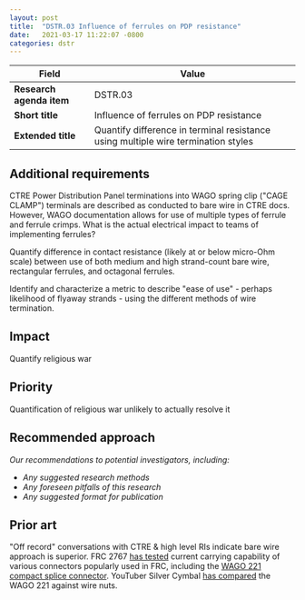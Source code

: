 ```yaml
---
layout: post
title:  "DSTR.03 Influence of ferrules on PDP resistance"
date:   2021-03-17 11:22:07 -0800
categories: dstr
---
```


| Field  | Value |
| ------------- | ------------- |
| **Research agenda item**  | DSTR.03  |
| **Short title**  | Influence of ferrules on PDP resistance  |
| **Extended title**  | Quantify difference in terminal resistance using multiple wire termination styles |

## Additional requirements
CTRE Power Distribution Panel terminations into WAGO spring clip ("CAGE CLAMP") terminals are described as conducted to bare wire in CTRE docs. However, WAGO documentation allows for use of multiple types of ferrule and ferrule crimps. What is the actual electrical impact to teams of implementing ferrules?

Quantify difference in contact resistance (likely at or below micro-Ohm scale) between use of both medium and high strand-count bare wire, rectangular ferrules, and octagonal ferrules. 

Identify and characterize a metric to describe "ease of use" - perhaps likelihood of flyaway strands - using the different methods of wire termination. 

## Impact
Quantify religious war

## Priority
Quantification of religious war unlikely to actually resolve it

## Recommended approach
_Our recommendations to potential investigators, including:_
- _Any suggested research methods_
- _Any foreseen pitfalls of this research_
- _Any suggested format for publication_

## Prior art
"Off record" conversations with CTRE & high level RIs indicate bare wire approach is superior. FRC 2767 [has tested](https://www.strykeforce.org/resources/Connector_Tests.pdf) current carrying capability of various connectors popularly used in FRC, including the [WAGO 221 compact splice connector](https://www.chiefdelphi.com/t/the-best-can-bus-connectors/390654/100). YouTuber Silver Cymbal [has compared](https://www.youtube.com/watch?v=B1pmuRsf1co) the WAGO 221 against wire nuts.
